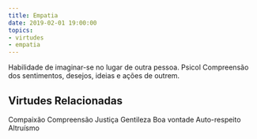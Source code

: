 ```yaml
---
title: Empatia
date: 2019-02-01 19:00:00
topics: 
- virtudes
- empatia
---
```


Habilidade de imaginar-se no lugar de outra pessoa.
Psicol Compreensão dos sentimentos, desejos, ideias e ações de outrem.

## Virtudes Relacionadas
Compaixão
Compreensão
Justiça
Gentileza
Boa vontade
Auto-respeito
Altruísmo

